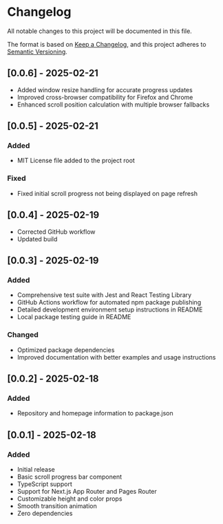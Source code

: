 # Changelog

All notable changes to this project will be documented in this file.

The format is based on [Keep a Changelog](https://keepachangelog.com/en/1.0.0/),
and this project adheres to [Semantic Versioning](https://semver.org/spec/v2.0.0.html).

## [0.0.6] - 2025-02-21
- Added window resize handling for accurate progress updates
- Improved cross-browser compatibility for Firefox and Chrome
- Enhanced scroll position calculation with multiple browser fallbacks


## [0.0.5] - 2025-02-21
### Added
- MIT License file added to the project root

### Fixed
- Fixed initial scroll progress not being displayed on page refresh

## [0.0.4] - 2025-02-19
 - Corrected GitHub workflow
 - Updated build

## [0.0.3] - 2025-02-19

### Added
- Comprehensive test suite with Jest and React Testing Library
- GitHub Actions workflow for automated npm package publishing
- Detailed development environment setup instructions in README
- Local package testing guide in README

### Changed
- Optimized package dependencies
- Improved documentation with better examples and usage instructions

## [0.0.2] - 2025-02-18

### Added
- Repository and homepage information to package.json

## [0.0.1] - 2025-02-18

### Added
- Initial release
- Basic scroll progress bar component
- TypeScript support
- Support for Next.js App Router and Pages Router
- Customizable height and color props
- Smooth transition animation
- Zero dependencies
